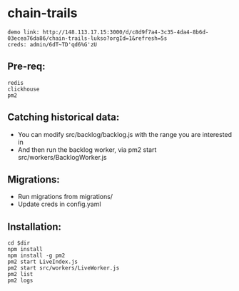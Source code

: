 # chain-trails
```
demo link: http://148.113.17.15:3000/d/c8d9f7a4-3c35-4da4-8b6d-03ecea76da86/chain-trails-lukso?orgId=1&refresh=5s
creds: admin/6dT~TD'qd6%G'zU
```
## Pre-req:
```
redis
clickhouse
pm2
```
## Catching historical data:
* You can modify src/backlog/backlog.js with the range you are interested in
* And then run the backlog worker, via pm2 start src/workers/BacklogWorker.js
## Migrations:
* Run migrations from migrations/
* Update creds in config.yaml

## Installation:
```
cd $dir
npm install
npm install -g pm2
pm2 start LiveIndex.js
pm2 start src/workers/LiveWorker.js
pm2 list
pm2 logs
```
